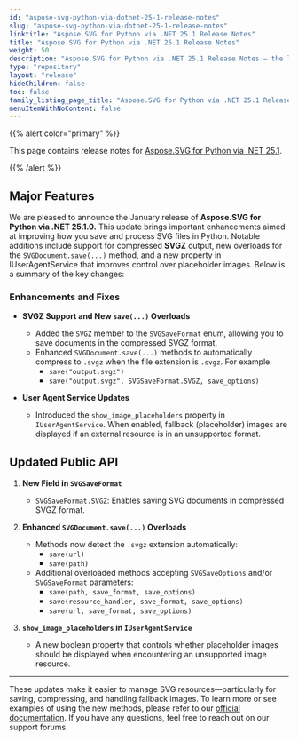 ```yaml
---
id: "aspose-svg-python-via-dotnet-25-1-release-notes"
slug: "aspose-svg-python-via-dotnet-25-1-release-notes"
linktitle: "Aspose.SVG for Python via .NET 25.1 Release Notes"
title: "Aspose.SVG for Python via .NET 25.1 Release Notes"
weight: 50
description: "Aspose.SVG for Python via .NET 25.1 Release Notes – the latest updates and fixes."
type: "repository"
layout: "release"
hideChildren: false
toc: false
family_listing_page_title: "Aspose.SVG for Python via .NET 25.1 Release Notes"
menuItemWithNoContent: false
---
```

{{% alert color="primary" %}}

This page contains release notes for [Aspose.SVG for Python via .NET 25.1](https://pypi.org/project/aspose-svg-net/25.1.0/).

{{% /alert %}}

## **Major Features**

We are pleased to announce the January release of **Aspose.SVG for Python via .NET 25.1.0.** This update brings important enhancements aimed at improving how you save and process SVG files in Python. Notable additions include support for compressed **SVGZ** output, new overloads for the `SVGDocument.save(...)` method, and a new property in IUserAgentService that improves control over placeholder images. Below is a summary of the key changes:

### Enhancements and Fixes

- **SVGZ Support and New `save(...)` Overloads**
  - Added the `SVGZ` member to the `SVGSaveFormat` enum, allowing you to save documents in the compressed SVGZ format.
  - Enhanced `SVGDocument.save(...)` methods to automatically compress to `.svgz` when the file extension is `.svgz`. For example:  
    - `save("output.svgz")`  
    - `save("output.svgz", SVGSaveFormat.SVGZ, save_options)`

- **User Agent Service Updates**
  - Introduced the `show_image_placeholders` property in `IUserAgentService`. When enabled, fallback (placeholder) images are displayed if an external resource is in an unsupported format.

## Updated Public API

1. **New Field in `SVGSaveFormat`**  
   - `SVGSaveFormat.SVGZ`: Enables saving SVG documents in compressed SVGZ format.

2. **Enhanced `SVGDocument.save(...)` Overloads**  
   - Methods now detect the `.svgz` extension automatically:
     - `save(url)`
     - `save(path)`
   - Additional overloaded methods accepting `SVGSaveOptions` and/or `SVGSaveFormat` parameters:
     - `save(path, save_format, save_options)`
     - `save(resource_handler, save_format, save_options)`
     - `save(url, save_format, save_options)`

3. **`show_image_placeholders` in `IUserAgentService`**  
   - A new boolean property that controls whether placeholder images should be displayed when encountering an unsupported image resource.

---

These updates make it easier to manage SVG resources—particularly for saving, compressing, and handling fallback images. To learn more or see examples of using the new methods, please refer to our [official documentation](https://docs.aspose.com/svg/python-net/). If you have any questions, feel free to reach out on our support forums.

